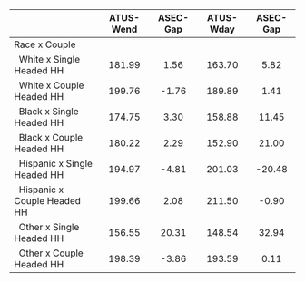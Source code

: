 
|                      |    ATUS-Wend |     ASEC-Gap |    ATUS-Wday |     ASEC-Gap |
| -------------------- | :----------: | :----------: | :----------: | :----------: |
| Race x Couple        |              |              |              |              |
| &nbsp;&nbsp;White x Single Headed HH |       181.99 |         1.56 |       163.70 |         5.82 |
| &nbsp;&nbsp;White x Couple Headed HH |       199.76 |        -1.76 |       189.89 |         1.41 |
| &nbsp;&nbsp;Black x Single Headed HH |       174.75 |         3.30 |       158.88 |        11.45 |
| &nbsp;&nbsp;Black x Couple Headed HH |       180.22 |         2.29 |       152.90 |        21.00 |
| &nbsp;&nbsp;Hispanic x Single Headed HH |       194.97 |        -4.81 |       201.03 |       -20.48 |
| &nbsp;&nbsp;Hispanic x Couple Headed HH |       199.66 |         2.08 |       211.50 |        -0.90 |
| &nbsp;&nbsp;Other x Single Headed HH |       156.55 |        20.31 |       148.54 |        32.94 |
| &nbsp;&nbsp;Other x Couple Headed HH |       198.39 |        -3.86 |       193.59 |         0.11 |

